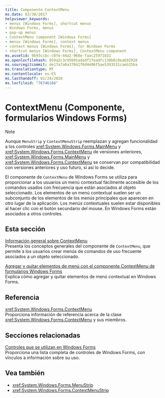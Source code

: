 ```yaml
---
title: Componente ContextMenu
ms.date: 03/30/2017
helpviewer_keywords:
- menus [Windows Forms], shortcut menus
- Windows Forms, menus
- pop-up menus
- ContextMenu component [Windows Forms]
- menus [Windows Forms], context menus
- context menus [Windows Forms], for Windows Forms
- shortcut menus [Windows Forms], ContextMenu component
ms.assetid: 9b93ccbc-c0fe-44a2-968e-faac25971831
ms.openlocfilehash: 859a2c3c95691adadf1feadfc138b8c8ea692928
ms.sourcegitcommit: de17a7a0a37042f0d4406f5ae5393531caeb25ba
ms.translationtype: MT
ms.contentlocale: es-ES
ms.lasthandoff: 01/24/2020
ms.locfileid: "76746166"
---
```

# <a name="contextmenu-component-windows-forms"></a>ContextMenu (Componente, formularios Windows Forms)
> [!NOTE]
> Aunque `MenuStrip` y `ContextMenuStrip` reemplazan y agregan funcionalidad a los controles <xref:System.Windows.Forms.MainMenu> y <xref:System.Windows.Forms.ContextMenu> de versiones anteriores, <xref:System.Windows.Forms.MainMenu> y <xref:System.Windows.Forms.ContextMenu> se conservan por compatibilidad con versiones anteriores y uso futuro, si así lo decide.  
  
 El componente de `ContextMenu` de Windows Forms se utiliza para proporcionar a los usuarios un menú contextual fácilmente accesible de los comandos usados con frecuencia que están asociados al objeto seleccionado. Los elementos de un menú contextual suelen ser un subconjunto de los elementos de los menús principales que aparecen en otro lugar de la aplicación. Los menús contextuales suelen estar disponibles al hacer clic con el botón secundario del mouse. En Windows Forms están asociados a otros controles.  
  
## <a name="in-this-section"></a>Esta sección  
 [Información general sobre ContextMenu](contextmenu-component-overview-windows-forms.md)  
 Presenta los conceptos generales del componente de `ContextMenu`, que permite a los usuarios crear menús de comandos de uso frecuente asociados a un objeto seleccionado.  
  
 [Agregar y quitar elementos de menú con el componente ContextMenu de formularios Windows Forms](add-and-remove-menu-items-with-wf-contextmenu-component.md)  
 Explica cómo agregar y quitar elementos de menú contextual en Windows Forms.  
  
## <a name="reference"></a>Referencia  
 <xref:System.Windows.Forms.ContextMenu>  
 Proporciona información de referencia acerca de la clase <xref:System.Windows.Forms.ContextMenu> y sus miembros.  
  
## <a name="related-sections"></a>Secciones relacionadas  
 [Controles que se utilizan en Windows Forms](controls-to-use-on-windows-forms.md)  
 Proporciona una lista completa de controles de Windows Forms, con vínculos a información sobre su uso.  
  
## <a name="see-also"></a>Vea también

- <xref:System.Windows.Forms.MenuStrip>
- <xref:System.Windows.Forms.ContextMenuStrip>

